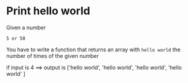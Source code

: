 # Print hello world

Given a number

```
5 or 50
```

You have to write a function that returns an array with `hello world` the number of times of the given number

if input is 4 ==> output is ['hello world', 'hello world', 'hello world', 'hello world' ]

